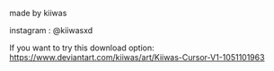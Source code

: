 made by kiiwas

instagram : @kiiwasxd


If you want to try this download option: https://www.deviantart.com/kiiwas/art/Kiiwas-Cursor-V1-1051101963

